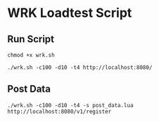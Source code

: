 # WRK Loadtest Script

## Run Script
```
chmod +x wrk.sh
```
```
./wrk.sh -c100 -d10 -t4 http://localhost:8080/ 
```

## Post Data
```
./wrk.sh -c100 -d10 -t4 -s post_data.lua http://localhost:8080/v1/register
```


